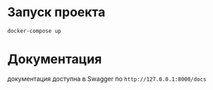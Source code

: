 # Запуск проекта

```bash
docker-compose up
```

# Документация

документация доступна в Swagger по `http://127.0.0.1:8000/docs`